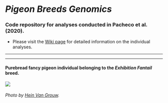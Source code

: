 # _Pigeon Breeds Genomics_

### Code repository for analyses conducted in Pacheco et al. (2020).

- Please visit the [Wiki page](https://github.com/layka-pacheco/PigeonBreedsGenomics/wiki) for detailed information on the individual analyses.
***
***

#### Purebread fancy pigeon individual belonging to the _Exhibition Fantail_ breed.
![](https://github.com/layka-pacheco/PigeonBreedsGenomics/blob/main/PBG--Pipeline/PBG--GitHubAuxiliaryFiles/PBG--ImageWiki.jpg)
###### Photo by [Hein Van Grouw](https://www.nhm.ac.uk/our-science/departments-and-staff/staff-directory/hein-van%20grouw.html).
